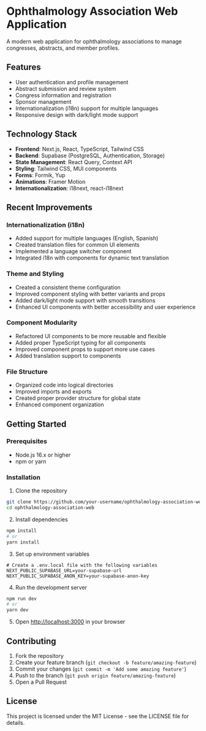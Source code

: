 # Ophthalmology Association Web Application

A modern web application for ophthalmology associations to manage congresses, abstracts, and member profiles.

## Features

- User authentication and profile management
- Abstract submission and review system
- Congress information and registration
- Sponsor management
- Internationalization (i18n) support for multiple languages
- Responsive design with dark/light mode support

## Technology Stack

- **Frontend**: Next.js, React, TypeScript, Tailwind CSS
- **Backend**: Supabase (PostgreSQL, Authentication, Storage)
- **State Management**: React Query, Context API
- **Styling**: Tailwind CSS, MUI components
- **Forms**: Formik, Yup
- **Animations**: Framer Motion
- **Internationalization**: i18next, react-i18next

## Recent Improvements

### Internationalization (i18n)

- Added support for multiple languages (English, Spanish)
- Created translation files for common UI elements
- Implemented a language switcher component
- Integrated i18n with components for dynamic text translation

### Theme and Styling

- Created a consistent theme configuration
- Improved component styling with better variants and props
- Added dark/light mode support with smooth transitions
- Enhanced UI components with better accessibility and user experience

### Component Modularity

- Refactored UI components to be more reusable and flexible
- Added proper TypeScript typing for all components
- Improved component props to support more use cases
- Added translation support to components

### File Structure

- Organized code into logical directories
- Improved imports and exports
- Created proper provider structure for global state
- Enhanced component organization

## Getting Started

### Prerequisites

- Node.js 16.x or higher
- npm or yarn

### Installation

1. Clone the repository

```bash
git clone https://github.com/your-username/ophthalmology-association-web.git
cd ophthalmology-association-web
```

2. Install dependencies

```bash
npm install
# or
yarn install
```

3. Set up environment variables

```
# Create a .env.local file with the following variables
NEXT_PUBLIC_SUPABASE_URL=your-supabase-url
NEXT_PUBLIC_SUPABASE_ANON_KEY=your-supabase-anon-key
```

4. Run the development server

```bash
npm run dev
# or
yarn dev
```

5. Open [http://localhost:3000](http://localhost:3000) in your browser

## Contributing

1. Fork the repository
2. Create your feature branch (`git checkout -b feature/amazing-feature`)
3. Commit your changes (`git commit -m 'Add some amazing feature'`)
4. Push to the branch (`git push origin feature/amazing-feature`)
5. Open a Pull Request

## License

This project is licensed under the MIT License - see the LICENSE file for details.
